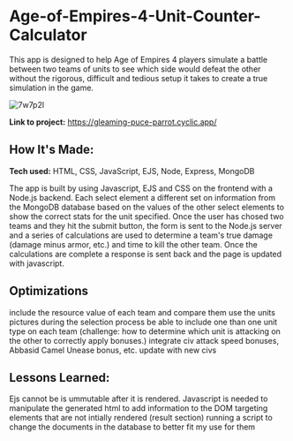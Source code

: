 # Age-of-Empires-4-Unit-Counter-Calculator

This app is designed to help Age of Empires 4 players simulate a battle between two teams of units to see which side would defeat the other without the rigorous, difficult and tedious setup it takes to create a true simulation in the game.

![7w7p2l](https://github.com/tdjohnson7/Age-of-Empires-4-Unit-Counter-Calculator/assets/102444625/9b62ddc3-a7db-45de-826c-f6c79dcfdafa)

**Link to project:** https://gleaming-puce-parrot.cyclic.app/

## How It's Made:

**Tech used:** HTML, CSS, JavaScript, EJS, Node, Express, MongoDB

The app is built by using Javascript, EJS and CSS on the frontend with a Node.js backend. Each select element a different set on information from the MongoDB database based on the values of the other select elements to show the correct stats for the unit specified. Once the user has chosed two teams and they hit the submit button, the form is sent to the Node.js server and a series of calculations are used to determine a team's true damage (damage minus armor, etc.) and time to kill the other team. Once the calculations are complete a response is sent back and the page is updated with javascript. 

## Optimizations

include the resource value of each team and compare them
use the units pictures during the selection process
be able to include one than one unit type on each team (challenge: how to determine which unit is attacking on the other to correctly apply bonuses.)
integrate civ attack speed bonuses, Abbasid Camel Unease bonus, etc.
update with new civs

## Lessons Learned:

Ejs cannot be is ummutable after it is rendered. Javascript is needed to manipulate the generated html to add information to the DOM
targeting elements that are not intially rendered (result section)
running a script to change the documents in the database to better fit my use for them
